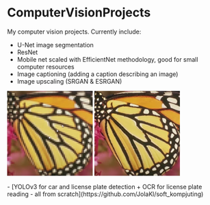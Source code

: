 # ComputerVisionProjects
My computer vision projects.
Currently include:

- U-Net image segmentation
- ResNet
- Mobile net scaled with EfficientNet methodology, good for small computer resources
- Image captioning (adding a caption describing an image)
- Image upscaling (SRGAN & ESRGAN)
<p float="left">
  <img src="./image_upscaling/results/butterfly.png" width="200" />
  <img src="./image_upscaling/results/butterfly_upscaled.png" width="200" /> 
</p>
- [YOLOv3 for car and license plate detection + OCR for license plate reading - all from scratch](https://github.com/JolaKl/soft_kompjuting)

